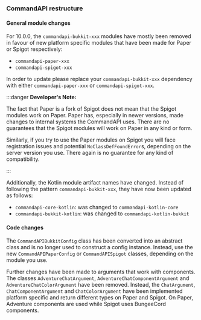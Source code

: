 ### CommandAPI restructure

#### General module changes

For 10.0.0, the `commandapi-bukkit-xxx` modules have mostly been removed in favour of new platform specific modules that have been made for Paper or Spigot respectively:

- `commandapi-paper-xxx`
- `commandapi-spigot-xxx`

In order to update please replace your `commandapi-bukkit-xxx` dependency with either `commandapi-paper-xxx` or `commandapi-spigot-xxx`.

:::danger **Developer's Note:**

The fact that Paper is a fork of Spigot does not mean that the Spigot modules work on Paper. Paper has, especially in newer versions, made changes to internal systems the CommandAPI
uses. There are no guarantees that the Spigot modules will work on Paper in any kind or form.

Similarly, if you try to use the Paper modules on Spigot you will face registration issues and potential `NoClassDefFoundError`s, depending on the server version you use.
There again is no guarantee for any kind of compatibility.

:::

Additionally, the Kotlin module artifact names have changed. Instead of following the pattern `commandapi-bukkit-xxx`, they have now been updated as follows:

- `commandapi-core-kotlin`: was changed to `commandapi-kotlin-core`
- `commandapi-bukkit-kotlin`: was changed to `commandapi-kotlin-bukkit`

#### Code changes

The `CommandAPIBukkitConfig` class has been converted into an abstract class and is no longer used to construct a config instance. Instead, use the new `CommandAPIPaperConfig` or
`CommandAPISpigot` classes, depending on the module you use.

Further changes have been made to arguments that work with components. The classes `AdventureChatArgument`, `AdventureChatComponentArgument` and `AdventureChatColorArgument` have been
removed. Instead, the `ChatArgument`, `ChatComponentArgument` and `ChatColorArgument` have been implemented platform specific and return different types on Paper and Spigot.
On Paper, Adventure components are used while Spigot uses BungeeCord components.